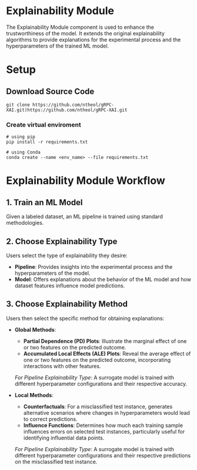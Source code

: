 # Explainability Module
The Explainability Module component is used to enhance the trustworthiness of the model. <be>
It extends the original explainability algorithms to provide explanations for the experimental process and the hyperparameters of the trained ML model. 
# Setup

## Download Source Code

```shell
git clone https://github.com/ntheol/gRPC-XAI.git)https://github.com/ntheol/gRPC-XAI.git
```
### Create virtual enviroment
```shell
# using pip
pip install -r requirements.txt

# using Conda
conda create --name <env_name> --file requirements.txt
```
# Explainability Module Workflow

## 1. Train an ML Model
Given a labeled dataset, an ML pipeline is trained using standard methodologies.

## 2. Choose Explainability Type
Users select the type of explainability they desire:
- **Pipeline**: Provides insights into the experimental process and the hyperparameters of the model.
- **Model**: Offers explanations about the behavior of the ML model and how dataset features influence model predictions.

## 3. Choose Explainability Method
Users then select the specific method for obtaining explanations:
- **Global Methods**:
  - **Partial Dependence (PD) Plots**: Illustrate the marginal effect of one or two features on the predicted outcome.
  - **Accumulated Local Effects (ALE) Plots**: Reveal the average effect of one or two features on the predicted outcome, incorporating interactions with other features.
  
  *For Pipeline Explainability Type*: A surrogate model is trained with different hyperparameter configurations and their respective accuracy.

- **Local Methods**:
  - **Counterfactuals**: For a misclassified test instance, generates alternative scenarios where changes in hyperparameters would lead to correct predictions.
  - **Influence Functions**: Determines how much each training sample influences errors on selected test instances, particularly useful for identifying influential data points.
  
  *For Pipeline Explainability Type*: A surrogate model is trained with different hyperparameter configurations and their respective predictions on the misclassified test instance.

